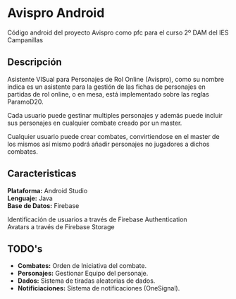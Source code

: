 # Avispro Android

Código android del proyecto Avispro como pfc para el curso 2º DAM del IES Campanillas

## Descripción

Asistente VISual para Personajes de Rol Online (Avispro), como su nombre indica es un asistente para la gestión de las fichas de personajes en partidas de rol online, o en mesa, está implementado sobre las reglas ParamoD20.

Cada usuario puede gestinar multiples personajes y además puede incluir sus personajes en cualquier combate creado por un master.

Cualquier usuario puede crear combates, convirtiendose en el master de los mismos así mismo podrá añadir personajes no jugadores a dichos combates.

## Caracteristicas

**Plataforma:** Android Studio  
**Lenguaje:** Java  
**Base de Datos:** Firebase  

Identificación de usuarios a través de Firebase Authentication  
Avatars a través de Firebase Storage  

## TODO's

* **Combates:** Orden de Iniciativa del combate.  
* **Personajes:** Gestionar Equipo del personaje.  
* **Dados:** Sistema de tiradas aleatorias de dados.  
* **Notificiaciones:** Sistema de notificaciones (OneSignal).  